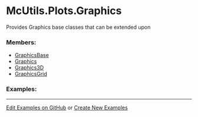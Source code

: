 # <a id="McUtils.Plots.Graphics">McUtils.Plots.Graphics</a>
    
Provides Graphics base classes that can be extended upon

### Members:

  - [GraphicsBase](Graphics/GraphicsBase.md)
  - [Graphics](Graphics/Graphics.md)
  - [Graphics3D](Graphics/Graphics3D.md)
  - [GraphicsGrid](Graphics/GraphicsGrid.md)

### Examples:



___

[Edit Examples on GitHub](https://github.com/McCoyGroup/References/edit/gh-pages/Documentation/examples/McUtils/Plots/Graphics.md) or 
[Create New Examples](https://github.com/McCoyGroup/References/new/gh-pages/?filename=Documentation/examples/McUtils/Plots/Graphics.md)